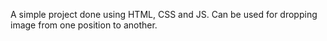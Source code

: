 A simple project done using HTML, CSS and JS. Can be used for dropping image from one position to another.
